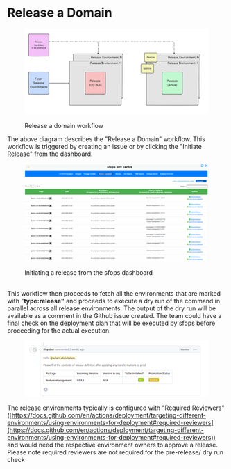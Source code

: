 # Release a Domain

<figure><img src=".gitbook/assets/image (1) (1).png" alt=""><figcaption><p>Release a domain workflow</p></figcaption></figure>

The above diagram describes the "Release a Domain" workflow. This workflow is triggered by creating an issue or by clicking the "Initiate Release" from the dashboard.

<figure><img src=".gitbook/assets/initiate-release_v2.gif" alt=""><figcaption><p>Initiating a release from the sfops dashboard<br><br></p></figcaption></figure>

This workflow then proceeds to fetch all the environments that are marked with "**type:release"** and proceeds to execute a dry run of the command in parallel across all release environments. The output of the dry run will be available as a comment in the Github issue created. The team could have a final check on the deployment plan that will be executed by sfops before proceeding for the actual execution.

<figure><img src=".gitbook/assets/image (2) (2).png" alt=""><figcaption></figcaption></figure>

The release environments typically is configured with "Required Reviewers" ([https://docs.github.com/en/actions/deployment/targeting-different-environments/using-environments-for-deployment#required-reviewers](https://docs.github.com/en/actions/deployment/targeting-different-environments/using-environments-for-deployment#required-reviewers)) and would need the respective environment owners to approve a release. Please note required reviewers are not required for the pre-release/ dry run check
